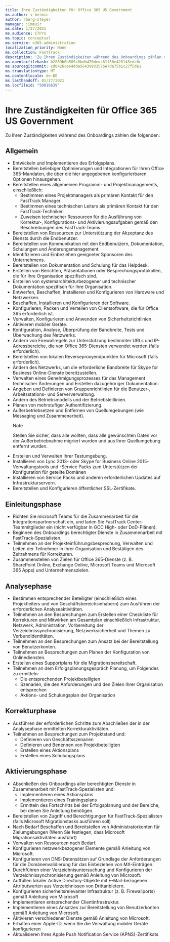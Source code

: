 ```yaml
---
title: Ihre Zuständigkeiten für Office 365 US Government
ms.author: v-bermic
author: rberg-steyer
manager: jimmuir
ms.date: 1/27/2021
ms.audience: ITPro
ms.topic: conceptual
ms.service: o365-administration
localization_priority: None
ms.collection: FastTrack
description: 'Zu Ihren Zuständigkeiten während des Onboardings zählen die folgenden:'
ms.openlocfilehash: b2889b0b589c6bdb470dedc81f50e428143edc0c
ms.sourcegitcommit: cd8426ce64dda56439933576e7da75b1c27f5de1
ms.translationtype: MT
ms.contentlocale: de-DE
ms.lasthandoff: 01/27/2021
ms.locfileid: "50016639"
---
```

# <a name="your-responsibilities-for-office-365-us-government"></a>Ihre Zuständigkeiten für Office 365 US Government

Zu Ihren Zuständigkeiten während des Onboardings zählen die folgenden:
  
## <a name="general"></a>Allgemein

- Entwickeln und Implementieren des Erfolgsplans.   
- Bereitstellen beliebiger Optimierungen und Integrationen für Ihren Office 365-Mandaten, die über die hier angegebenen konfigurierbaren Optionen hinausgehen.    
- Bereitstellen eines allgemeinen Programm- und Projektmanagements, einschließlich:     
  - Bestimmen eines Projektmanagers als primären Kontakt für den FastTrack Manager.   
  - Bestimmen eines technischen Leiters als primären Kontakt für den FastTrack-Techniker.  
  - Zuweisen technischer Ressourcen für die Ausführung von Korrektur-, Konfigurations- und Aktivierungsaufgaben gemäß den Beschreibungen des FastTrack-Teams.   
- Bereitstellen von Ressourcen zur Unterstützung der Akzeptanz des Diensts durch die Endbenutzer.    
- Bereitstellen von Kommunikation mit den Endbenutzern, Dokumentation, Schulungen und Änderungsmanagement.    
- Identifizieren und Einbeziehen geeigneter Sponsoren des Unternehmens.     
- Bereitstellen von Dokumentation und Schulung für das Helpdesk.     
- Erstellen von Berichten, Präsentationen oder Besprechungsprotokollen, die für Ihre Organisation spezifisch sind.     
- Erstellen von systemarchitekturbezogener und technischer Dokumentation spezifisch für Ihre Organisation.     
- Entwerfen, Beschaffen, Installieren und Konfigurieren von Hardware und Netzwerken.    
- Beschaffen, Installieren und Konfigurieren der Software.     
- Konfigurieren, Packen und Verteilen von Clientsoftware, die für Office 365 erforderlich ist.    
- Verwalten, Konfigurieren und Anwenden von Sicherheitsrichtlinien.    
- Aktivieren mobiler Geräte.    
- Konfiguration, Analyse, Überprüfung der Bandbreite, Tests und Überwachung des Netzwerks. 
- Ändern von Firewallregeln zur Unterstützung bestimmter URLs und IP-Adressbereiche, die von Office 365-Diensten verwendet werden (falls erforderlich).
- Bereitstellen von lokalen Reverseproxyendpunkten für Microsoft (falls erforderlich).     
- Ändern des Netzwerks, um die erforderliche Bandbreite für Skype for Business Online-Dienste bereitzustellen.   
- Verwalten eines Genehmigungsprozesses für das Management technischer Änderungen und Erstellen dazugehöriger Dokumentation.    
- Angeben und Definieren von Gruppenrichtlinien für die Benutzer-, Arbeitsstations- und Serververwaltung.    
- Ändern des Betriebsmodells und der Betriebsleitlinien.   
- Planen von mehrstufiger Authentifizierung.   
- Außerbetriebsetzen und Entfernen von Quellumgebungen (wie Messaging und Zusammenarbeit). 
    > [!NOTE]
    > Stellen Sie sicher, dass alle wollten, dass alle gewünschten Daten vor der Außerbetriebnahme migriert wurden und aus Ihrer Quellumgebung entfernt wurden.   
- Erstellen und Verwalten Ihrer Testumgebung.  
- Installieren von Lync 2013- oder Skype for Business Online 2015-Verwaltungstools und -Service Packs zum Unterstützen der Konfiguration für geteilte Domänen    
- Installieren von Service Packs und anderen erforderlichen Updates auf Infrastrukturservern.     
- Bereitstellen und Konfigurieren öffentlicher SSL-Zertifikate. 
    
## <a name="initiate-phase"></a>Einleitungsphase

- Richten Sie microsoft Teams für die Zusammenarbeit für die Integrationspartnerschaft ein, und laden Sie FastTrack Center-Teammitglieder ein (nicht verfügbar in GCC High- oder DoD-Plänen).   
- Beginnen des Onboardings berechtigter Dienste in Zusammenarbeit mit FastTrack-Spezialisten.    
- Teilnehmen an der Projekteinführungsbesprechung, Verwalten und Leiten der Teilnehmer in Ihrer Organisation und Bestätigen des Zeitrahmens für Korrekturen.    
- Zusammenstellen von Zielen für Office 365-Dienste (z. B. SharePoint Online, Exchange Online, Microsoft Teams und Microsoft 365 Apps) und Unternehmenszielen.
    
## <a name="assess-phase"></a>Analysephase

- Bestimmen entsprechender Beteiligter (einschließlich eines Projektleiters und von Geschäftsbereichsinhabern) zum Ausführen der erforderlichen Analyseaktivitäten.    
- Teilnehmen an den Besprechungen zum Erstellen einer Checkliste für Korrekturen und Mitwirken am Gesamtplan einschließlich Infrastruktur, Netzwerk, Administration, Vorbereitung der Verzeichnissynchronisierung, Netzwerksicherheit und Themen zu Verbundidentitäten. 
- Teilnehmen an den Besprechungen zum Ansatz bei der Bereitstellung von Benutzerkonten.     
- Teilnehmen an Besprechungen zum Planen der Konfiguration von Onlinediensten.    
- Erstellen eines Supportplans für die Migrationsbereitschaft.    
- Teilnehmen an dem Erfolgsplanungsgespräch Planung, um Folgendes zu ermitteln:   
  - Die entsprechenden Projektbeteiligten   
  - Szenarien, die den Anforderungen und den Zielen Ihrer Organisation entsprechen   
  - Aktions- und Schulungsplan der Organisation
    
## <a name="remediate-phase"></a>Korrekturphase

- Ausführen der erforderlichen Schritte zum Abschließen der in der Analysephase ermittelten Korrekturaktivitäten.  
- Teilnehmen an Besprechungen zum Projektstand und:   
  - Definieren von Geschäftsszenarien  
  - Definieren und Benennen von Projektbeteiligten  
  - Erstellen eines Aktionsplans 
  - Erstellen eines Schulungsplans
    
## <a name="enable-phase"></a>Aktivierungsphase

- Abschließen des Onboardings aller berechtigten Dienste in Zusammenarbeit mit FastTrack-Spezialisten und:  
  - Implementieren eines Aktionsplans   
  - Implementieren eines Trainingsplans   
  - Ermitteln des Fortschritts bei der Erfolgsplanung und der Bereiche, bei denen Sie Anleitung benötigen.  
- Bereitstellen von Zugriff und Berechtigungen für FastTrack-Spezialisten (falls Microsoft Migrationstasks ausführen soll)   
- Nach Bedarf Beschaffen und Bereitstellen von Administratorkonten für Zielumgebungen (Wenn Sie festlegen, dass Microsoft Migrationsaktivitäten ausführt)    
- Verwalten von Ressourcen nach Bedarf.     
- Konfigurieren netzwerkbezogener Elemente gemäß Anleitung von Microsoft.    
- Konfigurieren von DNS-Datensätzen auf Grundlage der Anforderungen für die Domänenvalidierung für das Einbeziehen von MX-Einträgen.    
- Durchführen einer Verzeichnisuntersuchung und Konfigurieren der Verzeichnissynchronisierung gemäß Anleitung von Microsoft.   
- Auffüllen lokaler Active Directory-Objekte mit E-Mail-bezogenen Attributwerten aus Verzeichnissen von Drittanbietern.    
- Konfigurieren sicherheitsrelevanter Infrastruktur (z. B. Firewallports) gemäß Anleitung von Microsoft    
- Implementieren entsprechender Clientinfrastruktur.   
- Implementieren eines Ansatzes zur Bereitstellung von Benutzerkonten gemäß Anleitung von Microsoft.    
- Aktivieren verschiedener Dienste gemäß Anleitung von Microsoft.    
- Erhalten einer Apple-ID, wenn Sie die Verwaltung mobiler Geräte konfigurieren   
- Aktualisieren Ihres Apple Push Notification Service (APNS)-Zertifikats
  